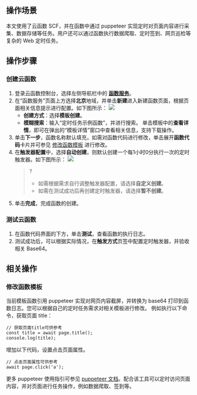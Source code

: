 ## 操作场景

本文使用了云函数 SCF，并在函数中通过 puppeteer 实现定时对页面内容进行采集、数据存储等任务。用户还可以通过函数执行数据爬取、定时签到、网页巡检等复杂的 Web 定时任务。

## 操作步骤

### 创建云函数

1. 登录云函数控制台，选择左侧导航栏中的 **[函数服务](https://console.cloud.tencent.com/scf/list)**。
2. 在“函数服务”页面上方选择**北京**地域，并单击**新建**进入新建函数页面，根据页面相关信息提示进行配置。如下图所示： 
	![](https://main.qcloudimg.com/raw/c2fee5471c4fbc89a2a158b7195d62e6.jpg)
	- **创建方式**：选择**模板创建**。
	- **模糊搜索**：输入“定时任务示例函数”，并进行搜索。
		单击模板中的**查看详情**，即可在弹出的“模板详情”窗口中查看相关信息，支持下载操作。   
3. 单击**下一步**，函数名称默认填充，如需对函数代码进行修改，单击展开**函数代码**卡片并可参见 [修改函数模板](#puppeteer) 进行修改。
4. 在**触发器配置**中，选择**自动创建**，则默认创建一个每1小时0分执行一次的定时触发器。如下图所示： 
![](https://main.qcloudimg.com/raw/f78f12accbdc95ccc728f90308722f04.jpg)
   >?
   >- 如需根据需求自行调整触发器配置，请选择**自定义创建**。
   >- 如需在测试成功后再创建定时触发器，请选择**暂不创建**。
5. 单击**完成**，完成函数的创建。



### 测试云函数

1. 在函数代码界面的下方，单击**测试**，查看函数的执行日志。
2. 测试成功后，可以根据实际情况，在**触发方式**页签中配置定时触发器，并验收相关 Base64。



## 相关操作

### 修改函数模板[](id:puppeteer)

当前模板函数引用 puppeteer 实现对网页内容截屏，并转换为 base64 打印到函数日志。您可以根据自己的定时任务需求对相关模板进行修改。
例如执行以下命令，获取页面 title：

```
// 获取页面title可供参考
const title = await page.title();
console.log(title);
```

增加以下代码，设置点击页面属性。

```
// 点击页面属性可供参考
await page.click('a');
```

更多 puppeteer 使用指引可参见 [puppeteer 文档](https://github.com/puppeteer/puppeteer)。配合该工具可以定时访问页面内容，并对页面进行任务操作，例如数据爬取、签到等。

